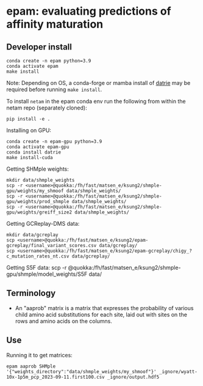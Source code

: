 # epam: evaluating predictions of affinity maturation

## Developer install

    conda create -n epam python=3.9
    conda activate epam
    make install
Note: Depending on OS, a conda-forge or mamba install of [datrie](https://github.com/conda-forge/datrie-feedstock) may be required before running `make install`.

To install `netam` in the epam conda env run the following from within the netam repo (separately cloned):

    pip install -e .

Installing on GPU:

    conda create -n epam-gpu python=3.9
    conda activate epam-gpu
    conda install datrie
    make install-cuda

Getting SHMple weights:

    mkdir data/shmple_weights
    scp -r <username>@quokka:/fh/fast/matsen_e/ksung2/shmple-gpu/weights/my_shmoof data/shmple_weights/
    scp -r <username>@quokka:/fh/fast/matsen_e/ksung2/shmple-gpu/weights/prod_shmple data/shmple_weights/
    scp -r <username>@quokka:/fh/fast/matsen_e/ksung2/shmple-gpu/weights/greiff_size2 data/shmple_weights/

Getting GCReplay-DMS data:

    mkdir data/gcreplay
    scp <username>@quokka:/fh/fast/matsen_e/ksung2/epam-gcreplay/final_variant_scores.csv data/gcreplay/
    scp <username>@quokka:/fh/fast/matsen_e/ksung2/epam-gcreplay/chigy_?c_mutation_rates_nt.csv data/gcreplay/

Getting S5F data:
    scp -r <username>@quokka:/fh/fast/matsen_e/ksung2/shmple-gpu/shmple/model_weights/S5F data/

## Terminology

* An "aaprob" matrix is a matrix that expresses the probability of various child amino acid substitutions for each site, laid out with sites on the rows and amino acids on the columns.

## Use

Running it to get matrices:

    epam aaprob SHMple '{"weights_directory":"data/shmple_weights/my_shmoof"}' _ignore/wyatt-10x-1p5m_pcp_2023-09-11.first100.csv _ignore/output.hdf5
